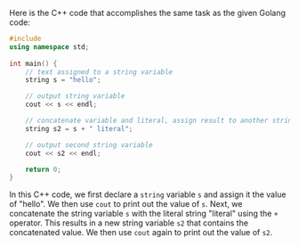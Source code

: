 Here is the C++ code that accomplishes the same task as the given Golang code:
```c++
#include 
using namespace std;
 
int main() {
    // text assigned to a string variable
    string s = "hello";

    // output string variable
    cout << s << endl;

    // concatenate variable and literal, assign result to another string variable
    string s2 = s + " literal";

    // output second string variable
    cout << s2 << endl;

    return 0;
}
```
In this C++ code, we first declare a `string` variable `s` and assign it the value of "hello". We then use `cout` to print out the value of `s`.
Next, we concatenate the string variable `s` with the literal string "literal" using the `+` operator. This results in a new string variable `s2` that contains the concatenated value. We then use `cout` again to print out the value of `s2`.

